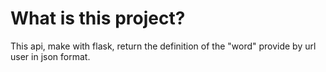 # What is this project?
This api, make with flask, return the definition
of the "word" provide by url user in json format.

